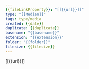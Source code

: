 ```yaml
---
{{fileLinkProperty}}: "[[{{url}}]]"
type: "[[Medien]]"
tags: type/media
created: {{date}}
duplicate: {{duplicate}}
basename: "{{basename}}"
extension: "{{extension}}"
folder: "{{folder}}"
filesize: {{filesize}}
---
```

[[{{url}}]]
